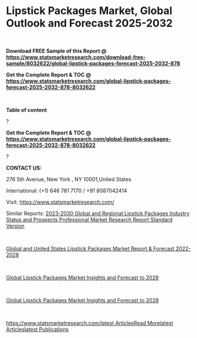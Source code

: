 <h1>Lipstick Packages Market, Global Outlook and Forecast 2025-2032</h1><br/><p><strong>Download FREE Sample of this Report @ <a href="https://www.statsmarketresearch.com/download-free-sample/8032622/global-lipstick-packages-forecast-2025-2032-878">https://www.statsmarketresearch.com/download-free-sample/8032622/global-lipstick-packages-forecast-2025-2032-878</a></strong></p>
 
 
 
 <div><b>Get the Complete Report & TOC @ <a href="https://www.statsmarketresearch.com/global-lipstick-packages-forecast-2025-2032-878-8032622">https://www.statsmarketresearch.com/global-lipstick-packages-forecast-2025-2032-878-8032622</a></b></div>
 
 
 
 <p><br />
 
 <b>Table of content</b></p>
 
 
 
 <p>? </p>
 
 
 
 <div><b>Get the Complete Report & TOC @ <a href="https://www.statsmarketresearch.com/global-lipstick-packages-forecast-2025-2032-878-8032622">https://www.statsmarketresearch.com/global-lipstick-packages-forecast-2025-2032-878-8032622</a></b></div>
 
 
 
 <p>? </p>
 
 
 
 <p><b>CONTACT US:</b><br />
 
 276 5th Avenue, New York , NY 10001,United States<br />
 
 International: (+1) 646 781 7170 / +91 8087042414<br />
 
 Visit: <a href="https://www.statsmarketresearch.com/">https://www.statsmarketresearch.com/</a><br />
 
 Similar Reports: <a href="https://www.statsmarketresearch.com/global-lipstick-packages-forecast-2025-2032-878-8032622">2023-2030 Global and Regional Lipstick Packages Industry Status and Prospects Professional Market Research Report Standard Version</a><br />
 
 <br />
 
 <a href="https://www.statsmarketresearch.com/global-lipstick-packages-forecast-2025-2032-878-8032622">Global and United States Lipstick Packages Market Report & Forecast 2022-2028</a><br />
 
 <br />
 
 <a href="https://www.statsmarketresearch.com/global-lipstick-packages-forecast-2025-2032-878-8032622">Global Lipstick Packages Market Insights and Forecast to 2028</a><br />
 
 <br />
 
 <a href="https://www.statsmarketresearch.com/global-lipstick-packages-forecast-2025-2032-878-8032622">Global Lipstick Packages Market Insights and Forecast to 2028</a><br />
 
 <br />
 
 <a href="https://gyeongbokgung.com">https://www.statsmarketresearch.com/</a><a href="https://hallyeomaritime.com">latest Articles</a><a href="https://jingwansa.com">Read More</a><a href="https://nguoiviet.jp/">latest Articles</a><a href="https://www.intelmarketresearch.com/">latest Publications</a></p>